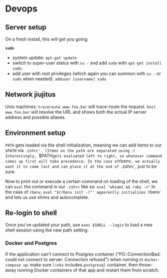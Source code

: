 # Devops

## Server setup
On a fresh install, this will get you going:

**`sudo`**
* system update: `apt-get update`
* switch to super-user status with `su -` and add `sudo` with `apt-get
install sudo`.
* add user with root privileges (which again you can summon with `su -`
  or `sudo` when needed): `adduser [username] sudo`

## Network jiujitus
Unix machines:
`traceroute www.foo.bar` will trace-route the request.
`host www.foo.bar` will resolve the URL and shows both the actual IP
server address and possible aliases.

## Environment setup
`PATH` gets loaded via the shell initialization, meaning we can add
items to our `$PATH` via `.zshrc'. (Items on the path are separated
using `:`)
Interestingly, `$PATH` gets evaluated left to right, so whatever command
comes up first will take precedence. In the case of `rbenv`, we actually
want it to come last and can place it at the end of `.zshrc`, just to be sure.

Now to print out or execute a certain command on loading of the shell,
we can `eval` the command in our `.zshrc` like so:
`eval "whoami && ruby -v"`
In the case of `rbenv`, `eval "$(rbenv init -)"' apparently initializes
`rbenv` and lets us use shims and autocomplete.

## Re-login to shell
Once you've updated your path, use `exec $SHELL --login` to load a new
shell session using the new path setting.

### Docker and Postgres
If the application can't connect to Postgres container
("PG::ConnectionBad: could not connect to server: Connection refused")
when running in `docker-compose up`: make sure `links` includes
`postgresql` container, then throw-away running Docker containers of
that app and restart them from scratch.
